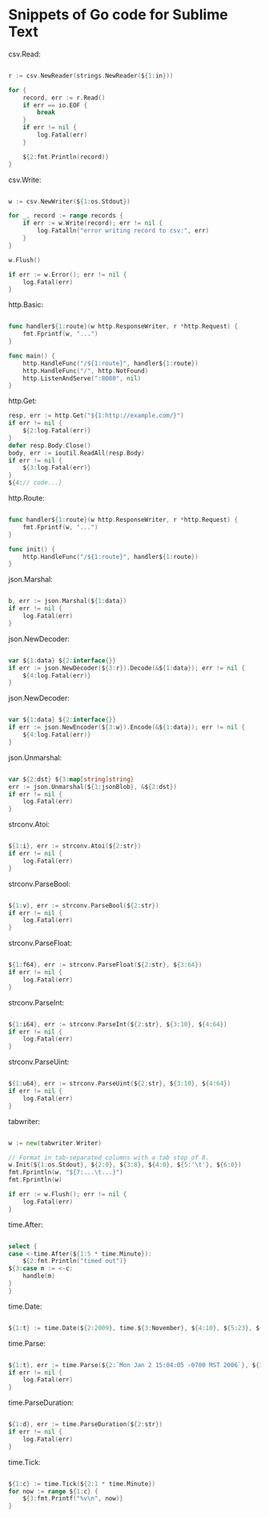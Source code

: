 Snippets of Go code for Sublime Text
====================================


csv.Read:
```go

r := csv.NewReader(strings.NewReader(${1:in}))

for {
	record, err := r.Read()
	if err == io.EOF {
		break
	}
	if err != nil {
		log.Fatal(err)
	}

	${2:fmt.Println(record)}
}

```

csv.Write:
```go

w := csv.NewWriter(${1:os.Stdout})

for _, record := range records {
	if err := w.Write(record); err != nil {
		log.Fatalln("error writing record to csv:", err)
	}
}

w.Flush()

if err := w.Error(); err != nil {
	log.Fatal(err)
}

```

http.Basic:
```go

func handler${1:route}(w http.ResponseWriter, r *http.Request) {
	fmt.Fprintf(w, "...")
}

func main() {
	http.HandleFunc("/${1:route}", handler${1:route})
	http.HandleFunc("/", http.NotFound)
	http.ListenAndServe(":8080", nil)
}

```

http.Get:
```go
resp, err := http.Get("${1:http://example.com/}")
if err != nil {
	${2:log.Fatal(err)}
}
defer resp.Body.Close()
body, err := ioutil.ReadAll(resp.Body)
if err != nil {
	${3:log.Fatal(err)}
}
${4:// code...}

```

http.Route:
```go

func handler${1:route}(w http.ResponseWriter, r *http.Request) {
	fmt.Fprintf(w, "...")
}

func init() {
	http.HandleFunc("/${1:route}", handler${1:route})
}

```

json.Marshal:
```go

b, err := json.Marshal(${1:data})
if err != nil {
	log.Fatal(err)
}

```

json.NewDecoder:
```go

var ${1:data} ${2:interface{}}
if err := json.NewDecoder(${3:r}).Decode(&${1:data}); err != nil {
	${4:log.Fatal(err)}
}

```

json.NewDecoder:
```go

var ${1:data} ${2:interface{}}
if err := json.NewEncoder(${3:w}).Encode(&${1:data}); err != nil {
	${4:log.Fatal(err)}
}

```

json.Unmarshal:
```go

var ${2:dst} ${3:map[string]string}
err := json.Unmarshal(${1:jsonBlob}, &${2:dst})
if err != nil {
	log.Fatal(err)
}

```

strconv.Atoi:
```go

${1:i}, err := strconv.Atoi(${2:str})
if err != nil {
	log.Fatal(err)
}

```

strconv.ParseBool:
```go

${1:v}, err := strconv.ParseBool(${2:str})
if err != nil {
	log.Fatal(err)
}

```

strconv.ParseFloat:
```go

${1:f64}, err := strconv.ParseFloat(${2:str}, ${3:64})
if err != nil {
	log.Fatal(err)
}

```

strconv.ParseInt:
```go

${1:i64}, err := strconv.ParseInt(${2:str}, ${3:10}, ${4:64})
if err != nil {
	log.Fatal(err)
}

```

strconv.ParseUint:
```go

${1:u64}, err := strconv.ParseUint(${2:str}, ${3:10}, ${4:64})
if err != nil {
	log.Fatal(err)
}

```

tabwriter:
```go

w := new(tabwriter.Writer)

// Format in tab-separated columns with a tab stop of 8.
w.Init(${1:os.Stdout}, ${2:0}, ${3:8}, ${4:0}, ${5:'\t'}, ${6:0})
fmt.Fprintln(w, "${7:...\t...}")
fmt.Fprintln(w)

if err := w.Flush(); err != nil {
	log.Fatal(err)
}

```

time.After:
```go

select {
case <-time.After(${1:5 * time.Minute}):
	${2:fmt.Println("timed out")}
${3:case m := <-c:
	handle(m)
}
}

```

time.Date:
```go

${1:t} := time.Date(${2:2009}, time.${3:November}, ${4:10}, ${5:23}, ${6:0}, ${7:0}, ${8:0}, ${9:time.UTC})

```

time.Parse:
```go

${1:t}, err := time.Parse(${2:`Mon Jan 2 15:04:05 -0700 MST 2006`}, ${3:str})
if err != nil {
	log.Fatal(err)
}

```

time.ParseDuration:
```go

${1:d}, err := time.ParseDuration(${2:str})
if err != nil {
	log.Fatal(err)
}

```

time.Tick:
```go

${1:c} := time.Tick(${2:1 * time.Minute})
for now := range ${1:c} {
	${3:fmt.Printf("%v\n", now)}
}

```

